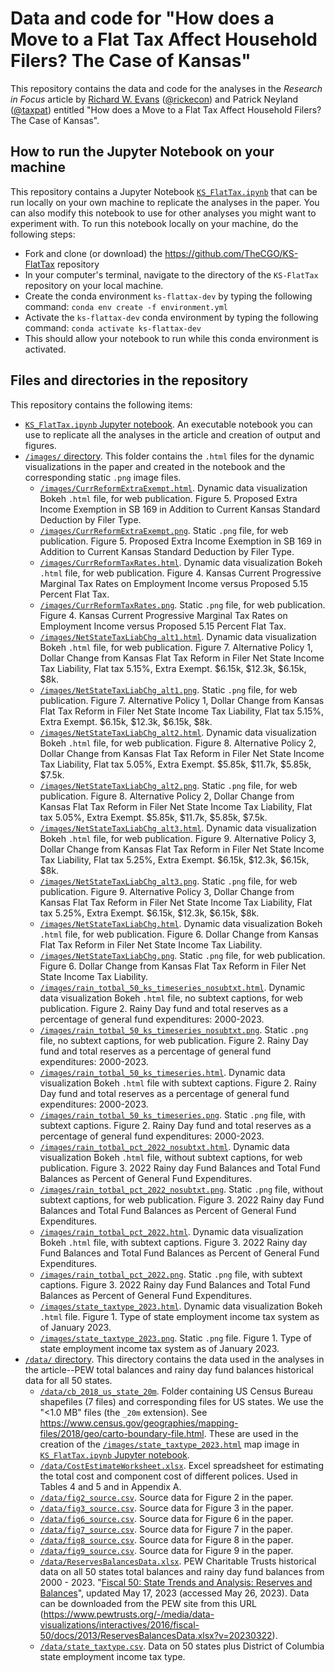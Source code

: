 # Data and code for "How does a Move to a Flat Tax Affect Household Filers? The Case of Kansas"
This repository contains the data and code for the analyses in the *Research in Focus* article by [Richard W. Evans](https://sites.google.com/site/rickecon) ([@rickecon](https://github.com/rickecon)) and Patrick Neyland ([@taxpat](https://github.com/taxpat)) entitled "How does a Move to a Flat Tax Affect Household Filers? The Case of Kansas".

## How to run the Jupyter Notebook on your machine
This repository contains a Jupyter Notebook [`KS_FlatTax.ipynb`](KS_FlatTax.ipynb) that can be run locally on your own machine to replicate the analyses in the paper. You can also modify this notebook to use for other analyses you might want to experiment with. To run this notebook locally on your machine, do the following steps:
* Fork and clone (or download) the https://github.com/TheCGO/KS-FlatTax repository
* In your computer's terminal, navigate to the directory of the `KS-FlatTax` repository on your local machine.
* Create the conda environment `ks-flattax-dev` by typing the following command: `conda env create -f environment.yml`
* Activate the `ks-flattax-dev` conda environment by typing the following command: `conda activate ks-flattax-dev`
* This should allow your notebook to run while this conda environment is activated.


## Files and directories in the repository
This repository contains the following items:
* [`KS_FlatTax.ipynb` Jupyter notebook](KS_FlatTax.ipynb). An executable notebook you can use to replicate all the analyses in the article and creation of output and figures.
* [`/images/` directory](images/). This folder contains the `.html` files for the dynamic visualizations in the paper and created in the notebook and the corresponding static `.png` image files.
    * [`/images/CurrReformExtraExempt.html`](/images/CurrReformExtraExempt.html). Dynamic data visualization Bokeh `.html` file, for web publication. Figure 5. Proposed Extra Income Exemption in SB 169 in Addition to Current Kansas Standard Deduction by Filer Type.
    * [`/images/CurrReformExtraExempt.png`](/images/CurrReformExtraExempt.png). Static `.png` file, for web publication. Figure 5. Proposed Extra Income Exemption in SB 169 in Addition to Current Kansas Standard Deduction by Filer Type.
    * [`/images/CurrReformTaxRates.html`](/images/CurrReformTaxRates.html). Dynamic data visualization Bokeh `.html` file, for web publication. Figure 4. Kansas Current Progressive Marginal Tax Rates on Employment Income versus Proposed 5.15 Percent Flat Tax.
    * [`/images/CurrReformTaxRates.png`](/images/CurrReformTaxRates.png). Static `.png` file, for web publication. Figure 4. Kansas Current Progressive Marginal Tax Rates on Employment Income versus Proposed 5.15 Percent Flat Tax.
    * [`/images/NetStateTaxLiabChg_alt1.html`](/images/NetStateTaxLiabChg_alt1.html). Dynamic data visualization Bokeh `.html` file, for web publication. Figure 7. Alternative Policy 1, Dollar Change from Kansas Flat Tax Reform in Filer Net State Income Tax Liability, Flat tax 5.15%, Extra Exempt. $6.15k, $12.3k, $6.15k, $8k.
    * [`/images/NetStateTaxLiabChg_alt1.png`](/images/NetStateTaxLiabChg_alt1.png). Static `.png` file, for web publication. Figure 7. Alternative Policy 1, Dollar Change from Kansas Flat Tax Reform in Filer Net State Income Tax Liability, Flat tax 5.15%, Extra Exempt. $6.15k, $12.3k, $6.15k, $8k.
    * [`/images/NetStateTaxLiabChg_alt2.html`](/images/NetStateTaxLiabChg_alt2.html). Dynamic data visualization Bokeh `.html` file, for web publication. Figure 8. Alternative Policy 2, Dollar Change from Kansas Flat Tax Reform in Filer Net State Income Tax Liability, Flat tax 5.05%, Extra Exempt. $5.85k, $11.7k, $5.85k, $7.5k.
    * [`/images/NetStateTaxLiabChg_alt2.png`](/images/NetStateTaxLiabChg_alt2.png). Static `.png` file, for web publication. Figure 8. Alternative Policy 2, Dollar Change from Kansas Flat Tax Reform in Filer Net State Income Tax Liability, Flat tax 5.05%, Extra Exempt. $5.85k, $11.7k, $5.85k, $7.5k.
    * [`/images/NetStateTaxLiabChg_alt3.html`](/images/NetStateTaxLiabChg_alt3.html). Dynamic data visualization Bokeh `.html` file, for web publication. Figure 9. Alternative Policy 3, Dollar Change from Kansas Flat Tax Reform in Filer Net State Income Tax Liability, Flat tax 5.25%, Extra Exempt. $6.15k, $12.3k, $6.15k, $8k.
    * [`/images/NetStateTaxLiabChg_alt3.png`](/images/NetStateTaxLiabChg_alt3.png). Static `.png` file, for web publication. Figure 9. Alternative Policy 3, Dollar Change from Kansas Flat Tax Reform in Filer Net State Income Tax Liability, Flat tax 5.25%, Extra Exempt. $6.15k, $12.3k, $6.15k, $8k.
    * [`/images/NetStateTaxLiabChg.html`](/images/NetStateTaxLiabChg.html). Dynamic data visualization Bokeh `.html` file, for web publication. Figure 6. Dollar Change from Kansas Flat Tax Reform in Filer Net State Income Tax Liability.
    * [`/images/NetStateTaxLiabChg.png`](/images/NetStateTaxLiabChg.png). Static `.png` file, for web publication. Figure 6. Dollar Change from Kansas Flat Tax Reform in Filer Net State Income Tax Liability.
    * [`/images/rain_totbal_50_ks_timeseries_nosubtxt.html`](/images/rain_totbal_50_ks_timeseries_nosubtxt.html). Dynamic data visualization Bokeh `.html` file, no subtext captions, for web publication. Figure 2. Rainy Day fund and total reserves as a percentage of general fund expenditures: 2000-2023.
    * [`/images/rain_totbal_50_ks_timeseries_nosubtxt.png`](/images/rain_totbal_50_ks_timeseries_nosubtxt.png). Static `.png` file, no subtext captions, for web publication. Figure 2. Rainy Day fund and total reserves as a percentage of general fund expenditures: 2000-2023.
    * [`/images/rain_totbal_50_ks_timeseries.html`](/images/rain_totbal_50_ks_timeseries.html). Dynamic data visualization Bokeh `.html` file with subtext captions. Figure 2. Rainy Day fund and total reserves as a percentage of general fund expenditures: 2000-2023.
    * [`/images/rain_totbal_50_ks_timeseries.png`](/images/rain_totbal_50_ks_timeseries.png). Static `.png` file, with subtext captions. Figure 2. Rainy Day fund and total reserves as a percentage of general fund expenditures: 2000-2023.
    * [`/images/rain_totbal_pct_2022_nosubtxt.html`](/images/rain_totbal_pct_2022_nosubtxt.html). Dynamic data visualization Bokeh `.html` file, without subtext captions, for web publication. Figure 3. 2022 Rainy day Fund Balances and Total Fund Balances as Percent of General Fund Expenditures.
    * [`/images/rain_totbal_pct_2022_nosubtxt.png`](/images/rain_totbal_pct_2022_nosubtxt.png). Static `.png` file, without subtext captions, for web publication. Figure 3. 2022 Rainy day Fund Balances and Total Fund Balances as Percent of General Fund Expenditures.
    * [`/images/rain_totbal_pct_2022.html`](/images/rain_totbal_pct_2022.html). Dynamic data visualization Bokeh `.html` file, with subtext captions. Figure 3. 2022 Rainy day Fund Balances and Total Fund Balances as Percent of General Fund Expenditures.
    * [`/images/rain_totbal_pct_2022.png`](/images/rain_totbal_pct_2022.png). Static `.png` file, with subtext captions. Figure 3. 2022 Rainy day Fund Balances and Total Fund Balances as Percent of General Fund Expenditures.
    * [`/images/state_taxtype_2023.html`](/images/state_taxtype_2023.html). Dynamic data visualization Bokeh `.html` file. Figure 1. Type of state employment income tax system as of January 2023.
    * [`/images/state_taxtype_2023.png`](/images/state_taxtype_2023.png). Static `.png` file. Figure 1. Type of state employment income tax system as of January 2023.
* [`/data/` directory](data/). This directory contains the data used in the analyses in the article--PEW total balances and rainy day fund balances historical data for all 50 states.
    * [`/data/cb_2018_us_state_20m`](/data/cb_2018_us_state_20m). Folder containing US Census Bureau shapefiles (7 files) and corresponding files for US states. We use the "<1.0 MB" files (the `_20m` extension). See https://www.census.gov/geographies/mapping-files/2018/geo/carto-boundary-file.html. These are used in the creation of the [`/images/state_taxtype_2023.html`](/images/state_taxtype_2023.html) map image in [`KS_FlatTax.ipynb` Jupyter notebook](KS_FlatTax.ipynb).
    * [`/data/CostEstimateWorksheet.xlsx`](/data/CostEstimateWorksheet.xlsx). Excel spreadsheet for estimating the total cost and component cost of different polices. Used in Tables 4 and 5 and in Appendix A.
    * [`/data/fig2_source.csv`](/data/fig2_source.csv). Source data for Figure 2 in the paper.
    * [`/data/fig3_source.csv`](/data/fig3_source.csv). Source data for Figure 3 in the paper.
    * [`/data/fig6_source.csv`](/data/fig6_source.csv). Source data for Figure 6 in the paper.
    * [`/data/fig7_source.csv`](/data/fig7_source.csv). Source data for Figure 7 in the paper.
    * [`/data/fig8_source.csv`](/data/fig8_source.csv). Source data for Figure 8 in the paper.
    * [`/data/fig9_source.csv`](/data/fig9_source.csv). Source data for Figure 9 in the paper.
    * [`/data/ReservesBalancesData.xlsx`](data/ReservesBalancesData.xlsx). PEW Charitable Trusts historical data on all 50 states total balances and rainy day fund balances from 2000 - 2023. "[Fiscal 50: State Trends and Analysis: Reserves and Balances](https://www.pewtrusts.org/en/research-and-analysis/data-visualizations/2014/fiscal-50#ind5)", updated May 17, 2023 (accessed May 26, 2023). Data can be downloaded from the PEW site from this URL (https://www.pewtrusts.org/-/media/data-visualizations/interactives/2016/fiscal-50/docs/2013/ReservesBalancesData.xlsx?v=20230322).
    * [`/data/state_taxtype.csv`](/data/state_taxtype.csv). Data on 50 states plus District of Columbia state employment income tax type.

